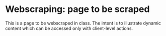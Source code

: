 # Webscraping: page to be scraped

This is a page to be webscraped in class. The intent is to illustrate dynamic content which can be accessed only with client-level actions.
